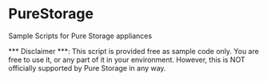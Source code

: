 # PureStorage
Sample Scripts for Pure Storage appliances

*** Disclaimer ***: 
This script is provided free as sample code only. You are free to use it, or any part of it in your environment. However, this is NOT officially supported by Pure Storage in any way. 